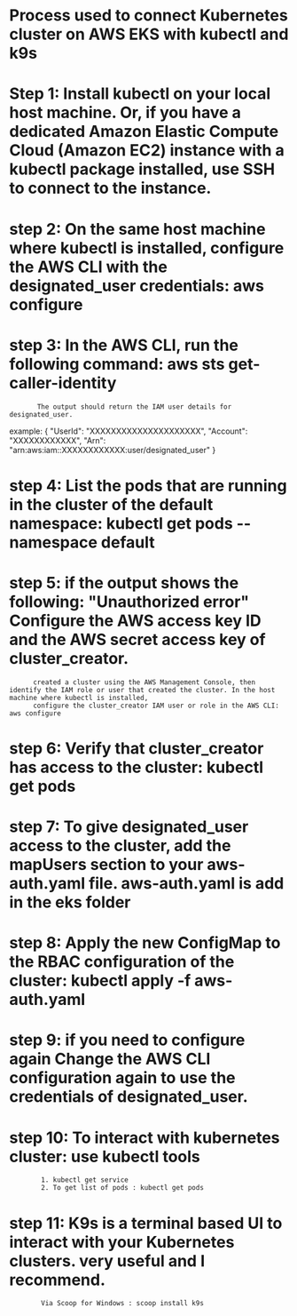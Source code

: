 # Process used to connect Kubernetes cluster on AWS EKS with kubectl and k9s

# Step 1:  Install kubectl on your local host machine. Or, if you have a dedicated Amazon Elastic Compute Cloud (Amazon EC2) instance with a kubectl package installed, use SSH to connect to the instance.

# step 2: On the same host machine where kubectl is installed, configure the AWS CLI with the designated_user credentials:  aws configure

# step 3:  In the AWS CLI, run the following command: aws sts get-caller-identity
           The output should return the IAM user details for designated_user.
example:
       {
    "UserId": "XXXXXXXXXXXXXXXXXXXXX",
    "Account": "XXXXXXXXXXXX",
    "Arn": "arn:aws:iam::XXXXXXXXXXXX:user/designated_user"
}

# step 4: List the pods that are running in the cluster of the default namespace: kubectl get pods --namespace default

# step 5: if the output shows the following: "Unauthorized error" Configure the AWS access key ID and the AWS secret access key of cluster_creator.
          created a cluster using the AWS Management Console, then identify the IAM role or user that created the cluster. In the host machine where kubectl is installed, 
          configure the cluster_creator IAM user or role in the AWS CLI: aws configure

# step 6: Verify that cluster_creator has access to the cluster: kubectl get pods

# step 7: To give designated_user access to the cluster, add the mapUsers section to your aws-auth.yaml file. aws-auth.yaml is add in the eks folder 

# step 8: Apply the new ConfigMap to the RBAC configuration of the cluster: kubectl apply -f aws-auth.yaml

# step 9: if you need to configure again Change the AWS CLI configuration again to use the credentials of designated_user.

# step 10: To interact with kubernetes cluster: use kubectl tools 
            1. kubectl get service 
            2. To get list of pods : kubectl get pods 
# step 11: K9s is a terminal based UI to interact with your Kubernetes clusters. very useful and I recommend.
            Via Scoop for Windows : scoop install k9s
